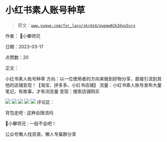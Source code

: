 # 小红书素人账号种草

> 原文：[`www.yuque.com/for_lazy/xkrm14/queqw02k3dyx5vrx`](https://www.yuque.com/for_lazy/xkrm14/queqw02k3dyx5vrx)



作者： 📌小攀师兄



日期：2023-03-17



点赞数：20

<ne-hole id="uf96adaa9" data-lake-id="uf96adaa9">

正文：



小红书素人账号种草 方向：以一位使用者的方向来做到好物分享，直接引流到其他的店铺变现！【淘宝、拼多多、小红书店铺】 流量：小红书素人账号发布大量笔记，有故事，才有浏览量 变现：搜索店铺购买



![](img/cf6a95bac748e2b41220dd6199a4959e.png)  <ne-p id="ud7632407" data-lake-id="ud7632407">![](img/e1f8651a2c60e66f001e54e4100caca7.png)  <ne-p id="u01854af7" data-lake-id="u01854af7">![](img/1801f98f70b0bf41cb5cab7e1600e506.png)  <ne-p id="u733e4677" data-lake-id="u733e4677">![](img/ee5ae242f6f92732416883a0d824e5fa.png)  <ne-p id="u088c013f" data-lake-id="u088c013f">![](img/14994a9ec50119b63bcedcb35922ac96.png)  <ne-hole id="uc8077808" data-lake-id="uc8077808"><ne-p id="ufdfbb63b" data-lake-id="ufdfbb63b">评论区：



背包走吧 : 这种会限流吗



📌小攀师兄 : 一般不会吧！

<ne-hole id="u9e48eadd" data-lake-id="u9e48eadd">

公众号懒人找资源，懒人专属群分享

</ne-hole></ne-hole></ne-p></ne-p></ne-p></ne-p></ne-p></ne-hole>